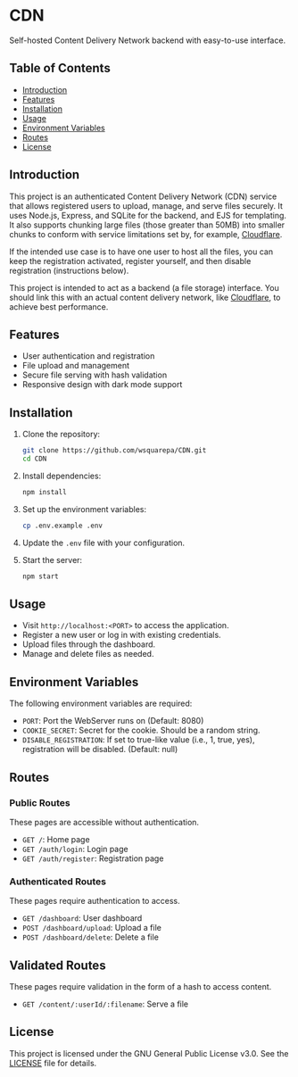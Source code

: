 # CDN

Self-hosted Content Delivery Network backend with easy-to-use interface.

## Table of Contents

- [Introduction](#introduction)
- [Features](#features)
- [Installation](#installation)
- [Usage](#usage)
- [Environment Variables](#environment-variables)
- [Routes](#routes)
- [License](#license)

## Introduction

This project is an authenticated Content Delivery Network (CDN) service that allows registered users to upload, manage, and serve files securely. It uses Node.js, Express, and SQLite for the backend, and EJS for templating. It also supports chunking large files (those greater than 50MB) into smaller chunks to conform with service limitations set by, for example, [Cloudflare](https://www.cloudflare.com).

If the intended use case is to have one user to host all the files, you can keep the registration activated, register yourself, and then disable registration (instructions below).  
  
This project is intended to act as a backend (a file storage) interface. You should link this with an actual content delivery network, like [Cloudflare](https://www.cloudflare.com/), to achieve best performance.

## Features

- User authentication and registration
- File upload and management
- Secure file serving with hash validation
- Responsive design with dark mode support

## Installation

1. Clone the repository:
    ```sh
    git clone https://github.com/wsquarepa/CDN.git
    cd CDN
    ```

2. Install dependencies:
    ```sh
    npm install
    ```

3. Set up the environment variables:
    ```sh
    cp .env.example .env
    ```

4. Update the `.env` file with your configuration.

5. Start the server:
    ```sh
    npm start
    ```

## Usage

- Visit `http://localhost:<PORT>` to access the application.
- Register a new user or log in with existing credentials.
- Upload files through the dashboard.
- Manage and delete files as needed.

## Environment Variables

The following environment variables are required:

- `PORT`: Port the WebServer runs on (Default: 8080)
- `COOKIE_SECRET`: Secret for the cookie. Should be a random string.
- `DISABLE_REGISTRATION`: If set to true-like value (i.e., 1, true, yes), registration will be disabled. (Default: null)

## Routes

### Public Routes
These pages are accessible without authentication.  
  
- `GET /`: Home page
- `GET /auth/login`: Login page
- `GET /auth/register`: Registration page

### Authenticated Routes
These pages require authentication to access.  
  
- `GET /dashboard`: User dashboard
- `POST /dashboard/upload`: Upload a file
- `POST /dashboard/delete`: Delete a file

## Validated Routes
These pages require validation in the form of a hash to access content.  
  
- `GET /content/:userId/:filename`: Serve a file

## License

This project is licensed under the GNU General Public License v3.0. See the [LICENSE](LICENSE) file for details.
